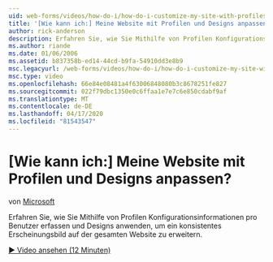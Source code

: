 ```yaml
---
uid: web-forms/videos/how-do-i/how-do-i-customize-my-site-with-profiles-and-themes
title: '[Wie kann ich:] Meine Website mit Profilen und Designs anpassen? | Microsoft-Dokumentation'
author: rick-anderson
description: Erfahren Sie, wie Sie Mithilfe von Profilen Konfigurationsinformationen pro Benutzer erfassen und Designs anwenden, um ein konsistentes Erscheinungsbild auf der gesamten Website zu erweitern.
ms.author: riande
ms.date: 01/06/2006
ms.assetid: b837358b-ed14-44cd-b9fa-54910dd3e8b9
msc.legacyurl: /web-forms/videos/how-do-i/how-do-i-customize-my-site-with-profiles-and-themes
msc.type: video
ms.openlocfilehash: 66e84e08481a4f63006848080b3c8678251fe827
ms.sourcegitcommit: 022f79dbc1350e0c6ffaa1e7e7c6e850cdabf9af
ms.translationtype: MT
ms.contentlocale: de-DE
ms.lasthandoff: 04/17/2020
ms.locfileid: "81543547"
---
```

# <a name="how-do-i-customize-my-site-with-profiles-and-themes"></a>[Wie kann ich:] Meine Website mit Profilen und Designs anpassen?

von [Microsoft](https://github.com/microsoft)

Erfahren Sie, wie Sie Mithilfe von Profilen Konfigurationsinformationen pro Benutzer erfassen und Designs anwenden, um ein konsistentes Erscheinungsbild auf der gesamten Website zu erweitern.

[&#9654; Video ansehen (12 Minuten)](https://channel9.msdn.com/Blogs/ASP-NET-Site-Videos/how-do-i-customize-my-site-with-profiles-and-themes)
